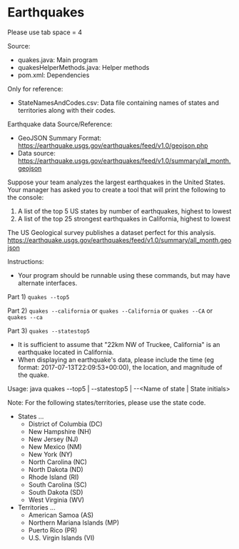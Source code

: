 # Earthquakes

Please use tab space = 4

Source:
- quakes.java: Main program
- quakesHelperMethods.java: Helper methods
- pom.xml: Dependencies

Only for reference:
- StateNamesAndCodes.csv: Data file containing names of states and territories along with their codes.

Earthquake data Source/Reference:
- GeoJSON Summary Format: https://earthquake.usgs.gov/earthquakes/feed/v1.0/geojson.php
- Data source: https://earthquake.usgs.gov/earthquakes/feed/v1.0/summary/all_month.geojson

Suppose your team analyzes the largest earthquakes in the United States.
Your manager has asked you to create a tool that will print the following to the console:
 
1) A list of the top 5 US states by number of earthquakes, highest to lowest
2) A list of the top 25 strongest earthquakes in California, highest to lowest
 
The US Geological survey publishes a dataset perfect for this analysis.
https://earthquake.usgs.gov/earthquakes/feed/v1.0/summary/all_month.geojson
 
Instructions:
- Your program should be runnable using these commands, but may have alternate interfaces.

Part 1) `quakes --top5`

Part 2) `quakes --california` or `quakes --California` or `quakes --CA` or `quakes --ca`

Part 3) `quakes --statestop5`

- It is sufficient to assume that "22km NW of Truckee, California" is an earthquake located in California.
- When displaying an earthquake's data, please include the time (eg format: 2017-07-13T22:09:53+00:00), the location, and magnitude of the quake.

Usage: java quakes --top5 | --statestop5 | --<Name of state | State initials>

Note:
For the following states/territories, please use the state code.
- States ...
	- District of Columbia (DC)
	- New Hampshire (NH)
	- New Jersey (NJ)
	- New Mexico (NM)
	- New York (NY)
	- North Carolina (NC)
	- North Dakota (ND)
	- Rhode Island (RI)
	- South Carolina (SC)
	- South Dakota (SD)
	- West Virginia (WV)
- Territories ...
	- American Samoa (AS)
	- Northern Mariana Islands (MP)
	- Puerto Rico (PR)
	- U.S. Virgin Islands (VI)
